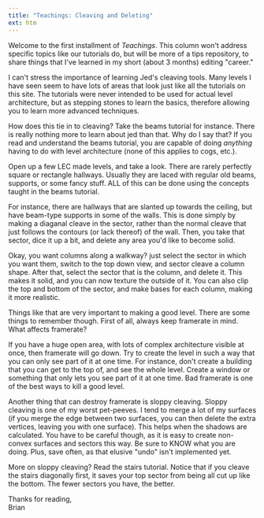 ```yaml
---
title: "Teachings: Cleaving and Deleting"
ext: htm
---
```


Welcome to the first installment of
*Teachings*. This column won't address specific topics like our
tutorials do, but will be more of a tips repository, to share things
that I've learned in my short (about 3 months) editing "career."  
  
I can't stress the importance of learning Jed's cleaving tools. Many
levels I have seen seem to have lots of areas that look just like all
the tutorials on this site. The tutorials were never intended to be used
for actual level architecture, but as stepping stones to learn the
basics, therefore allowing you to learn more advanced techniques.  
  
How does this tie in to cleaving? Take the beams tutorial for instance.
There is really nothing more to learn about jed than that. Why do I say
that? If you read and understand the beams tutorial, you are capable of
doing *anything* having to do with level architecture (none of this
applies to cogs, etc.).  
  
Open up a few LEC made levels, and take a look. There are rarely
perfectly square or rectangle hallways. Usually they are laced with
regular old beams, supports, or some fancy stuff. ALL of this can be
done using the concepts taught in the beams tutorial.  
  
For instance, there are hallways that are slanted up towards the
ceiling, but have beam-type supports in some of the walls. This is done
simply by making a diaganal cleave in the sector, rather than the normal
cleave that just follows the contours (or lack thereof) of the wall.
Then, you take that sector, dice it up a bit, and delete any area you'd
like to become solid.  
  
Okay, you want columns along a walkway? just select the sector in which
you want them, switch to the top down view, and sector cleave a column
shape. After that, select the sector that is the column, and delete it.
This makes it solid, and you can now texture the outside of it. You can
also clip the top and bottom of the sector, and make bases for each
column, making it more realistic.  
  
Things like that are very important to making a good level. There are
some things to remember though. First of all, always keep framerate in
mind. What affects framerate?  
  
If you have a huge open area, with lots of complex architecture visible
at once, then framerate will go down. Try to create the level in such a
way that you can only see part of it at one time. For instance, don't
create a building that you can get to the top of, and see the whole
level. Create a window or something that only lets you see part of it at
one time. Bad framerate is one of the best ways to kill a good level.  
  
Another thing that can destroy framerate is sloppy cleaving. Sloppy
cleaving is one of my worst pet-peeves. I tend to merge a lot of my
surfaces (if you merge the edge between two surfaces, you can then
delete the extra vertices, leaving you with one surface). This helps
when the shadows are calculated. You have to be careful though, as it is
easy to create non-convex surfaces and sectors this way. Be sure to KNOW
what you are doing. Plus, save often, as that elusive "undo" isn't
implemented yet.  
  
More on sloppy cleaving? Read the stairs tutorial. Notice that if you
cleave the stairs diagonally first, it saves your top sector from being
all cut up like the bottom. The fewer sectors you have, the better.  
  
Thanks for reading,  
Brian

